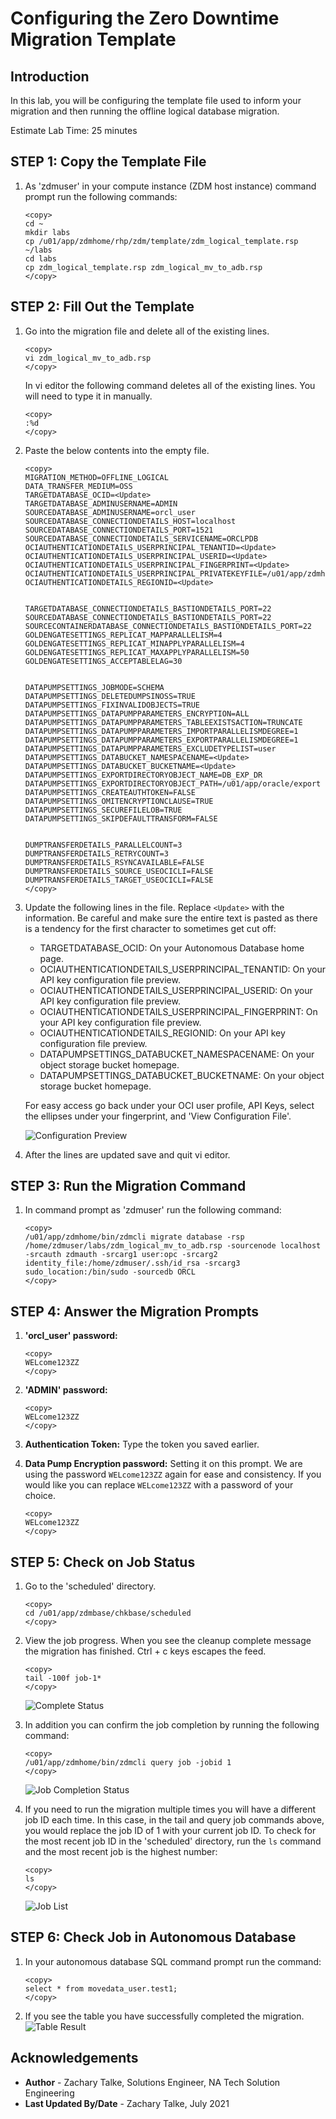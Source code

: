 # Configuring the Zero Downtime Migration Template

## Introduction

In this lab, you will be configuring the template file used to inform your migration and then running the offline logical database migration.

Estimate Lab Time: 25 minutes

## **STEP 1: Copy the Template File**
1. As 'zdmuser' in your compute instance (ZDM host instance) command prompt run the following commands:

    ```
    <copy>
    cd ~
    mkdir labs
    cp /u01/app/zdmhome/rhp/zdm/template/zdm_logical_template.rsp ~/labs
    cd labs
    cp zdm_logical_template.rsp zdm_logical_mv_to_adb.rsp
    </copy>
    ```

## **STEP 2: Fill Out the Template**
1. Go into the migration file and delete all of the existing lines.

    ```
    <copy>
    vi zdm_logical_mv_to_adb.rsp
    </copy>
    ```

    In vi editor the following command deletes all of the existing lines. You will need to type it in manually.

    ```
    <copy>
    :%d
    </copy>
    ```

2. Paste the below contents into the empty file.

    ```
    <copy>
    MIGRATION_METHOD=OFFLINE_LOGICAL
    DATA_TRANSFER_MEDIUM=OSS
    TARGETDATABASE_OCID=<Update>
    TARGETDATABASE_ADMINUSERNAME=ADMIN
    SOURCEDATABASE_ADMINUSERNAME=orcl_user
    SOURCEDATABASE_CONNECTIONDETAILS_HOST=localhost
    SOURCEDATABASE_CONNECTIONDETAILS_PORT=1521
    SOURCEDATABASE_CONNECTIONDETAILS_SERVICENAME=ORCLPDB
    OCIAUTHENTICATIONDETAILS_USERPRINCIPAL_TENANTID=<Update>
    OCIAUTHENTICATIONDETAILS_USERPRINCIPAL_USERID=<Update>
    OCIAUTHENTICATIONDETAILS_USERPRINCIPAL_FINGERPRINT=<Update>
    OCIAUTHENTICATIONDETAILS_USERPRINCIPAL_PRIVATEKEYFILE=/u01/app/zdmhome/.oci/oci_api_key.pem
    OCIAUTHENTICATIONDETAILS_REGIONID=<Update>


    TARGETDATABASE_CONNECTIONDETAILS_BASTIONDETAILS_PORT=22
    SOURCEDATABASE_CONNECTIONDETAILS_BASTIONDETAILS_PORT=22
    SOURCECONTAINERDATABASE_CONNECTIONDETAILS_BASTIONDETAILS_PORT=22
    GOLDENGATESETTINGS_REPLICAT_MAPPARALLELISM=4
    GOLDENGATESETTINGS_REPLICAT_MINAPPLYPARALLELISM=4
    GOLDENGATESETTINGS_REPLICAT_MAXAPPLYPARALLELISM=50
    GOLDENGATESETTINGS_ACCEPTABLELAG=30


    DATAPUMPSETTINGS_JOBMODE=SCHEMA
    DATAPUMPSETTINGS_DELETEDUMPSINOSS=TRUE
    DATAPUMPSETTINGS_FIXINVALIDOBJECTS=TRUE
    DATAPUMPSETTINGS_DATAPUMPPARAMETERS_ENCRYPTION=ALL
    DATAPUMPSETTINGS_DATAPUMPPARAMETERS_TABLEEXISTSACTION=TRUNCATE
    DATAPUMPSETTINGS_DATAPUMPPARAMETERS_IMPORTPARALLELISMDEGREE=1
    DATAPUMPSETTINGS_DATAPUMPPARAMETERS_EXPORTPARALLELISMDEGREE=1
    DATAPUMPSETTINGS_DATAPUMPPARAMETERS_EXCLUDETYPELIST=user
    DATAPUMPSETTINGS_DATABUCKET_NAMESPACENAME=<Update>
    DATAPUMPSETTINGS_DATABUCKET_BUCKETNAME=<Update>
    DATAPUMPSETTINGS_EXPORTDIRECTORYOBJECT_NAME=DB_EXP_DR
    DATAPUMPSETTINGS_EXPORTDIRECTORYOBJECT_PATH=/u01/app/oracle/export
    DATAPUMPSETTINGS_CREATEAUTHTOKEN=FALSE
    DATAPUMPSETTINGS_OMITENCRYPTIONCLAUSE=TRUE
    DATAPUMPSETTINGS_SECUREFILELOB=TRUE
    DATAPUMPSETTINGS_SKIPDEFAULTTRANSFORM=FALSE


    DUMPTRANSFERDETAILS_PARALLELCOUNT=3
    DUMPTRANSFERDETAILS_RETRYCOUNT=3
    DUMPTRANSFERDETAILS_RSYNCAVAILABLE=FALSE
    DUMPTRANSFERDETAILS_SOURCE_USEOCICLI=FALSE
    DUMPTRANSFERDETAILS_TARGET_USEOCICLI=FALSE
    </copy>
    ```

3. Update the following lines in the file. Replace `<Update>` with the information. Be careful and make sure the entire text is pasted as there is a tendency for the first character to sometimes get cut off:
    * TARGETDATABASE\_OCID: On your Autonomous Database home page.
    * OCIAUTHENTICATIONDETAILS\_USERPRINCIPAL\_TENANTID: On your API key configuration file preview.
    * OCIAUTHENTICATIONDETAILS\_USERPRINCIPAL\_USERID: On your API key configuration file preview.
    * OCIAUTHENTICATIONDETAILS\_USERPRINCIPAL\_FINGERPRINT: On your API key configuration file preview.
    * OCIAUTHENTICATIONDETAILS\_REGIONID: On your API key configuration file preview.
    * DATAPUMPSETTINGS_DATABUCKET\_NAMESPACENAME: On your object storage bucket homepage.
    * DATAPUMPSETTINGS_DATABUCKET\_BUCKETNAME: On your object storage bucket homepage.


    For easy access go back under your OCI user profile, API Keys, select the ellipses under your fingerprint, and 'View Configuration File'.

    ![Configuration Preview](./images/view-config-prev.PNG)

4. After the lines are updated save and quit vi editor.

## **STEP 3: Run the Migration Command**
1. In command prompt as 'zdmuser' run the following command:

    ```
    <copy>
    /u01/app/zdmhome/bin/zdmcli migrate database -rsp /home/zdmuser/labs/zdm_logical_mv_to_adb.rsp -sourcenode localhost -srcauth zdmauth -srcarg1 user:opc -srcarg2 identity_file:/home/zdmuser/.ssh/id_rsa -srcarg3 sudo_location:/bin/sudo -sourcedb ORCL
    </copy>
    ```

## **STEP 4: Answer the Migration Prompts**
1. **'orcl_user' password:**

    ```
    <copy>
    WELcome123ZZ
    </copy>
    ```
2. **'ADMIN' password:**

    ```
    <copy>
    WELcome123ZZ
    </copy>
    ```

3. **Authentication Token:**
    Type the token you saved earlier.

4. **Data Pump Encryption password:** Setting it on this prompt. We are using the password `WELcome123ZZ` again for ease and consistency. If you would like you can replace `WELcome123ZZ` with a password of your choice.

    ```
    <copy>
    WELcome123ZZ
    </copy>
    ```

## **STEP 5: Check on Job Status**
1. Go to the 'scheduled' directory.

    ```
    <copy>
    cd /u01/app/zdmbase/chkbase/scheduled
    </copy>
    ```

2. View the job progress. When you see the cleanup complete message the migration has finished. Ctrl + c keys escapes the feed.

    ```
    <copy>
    tail -100f job-1*
    </copy>
    ```

    ![Complete Status](./images/complete-status.PNG)

3. In addition you can confirm the job completion by running the following command:

    ```
    <copy>
    /u01/app/zdmhome/bin/zdmcli query job -jobid 1
    </copy>
    ```

    ![Job Completion Status](./images/job-completion-status.PNG)

4. If you need to run the migration multiple times you will have a different job ID each time. In this case, in the tail and query job commands above, you would replace the job ID of 1 with your current job ID. To check for the most recent job ID in the 'scheduled' directory, run the ```ls``` command and the most recent job is the highest number:

    ```
    <copy>
    ls
    </copy>
    ```

    ![Job List](./images/job-lists.PNG)

## **STEP 6: Check Job in Autonomous Database**
1. In your autonomous database SQL command prompt run the command:

    ```
    <copy>
    select * from movedata_user.test1;
    </copy>
    ```

2. If you see the table you have successfully completed the migration.
    ![Table Result](./images/table-result.PNG)


## Acknowledgements
* **Author** - Zachary Talke, Solutions Engineer, NA Tech Solution Engineering
* **Last Updated By/Date** - Zachary Talke, July 2021
